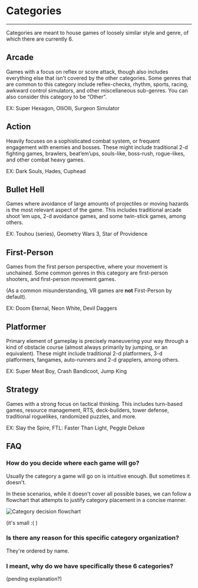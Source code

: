 # Categories
-----------
Categories are meant to house games of loosely similar style and genre, of which there are currently 6.

## Arcade 
Games with a focus on reflex or score attack, though also includes everything else that isn't covered by the other categories. Some genres that are common to this category include reflex-checks, rhythm, sports, racing, awkward control simulators, and other miscellaneous sub-genres. You can also consider this category to be “Other”.

EX: Super Hexagon, OlliOlli, Surgeon Simulator

## Action
Heavily focuses on a sophisticated combat system, or frequent engagement with enemies and bosses. These might include traditional 2-d fighting games, brawlers, beat’em’ups, souls-like, boss-rush, rogue-likes, and other combat heavy games.
 
EX: Dark Souls, Hades, Cuphead

## Bullet Hell 
Games where avoidance of large amounts of projectiles or moving hazards is the most relevant aspect of the game. This includes traditional arcade shoot ’em ups, 2-d avoidance games, and some twin-stick games, among others.

EX: Touhou (series), Geometry Wars 3, Star of Providence

## First-Person 
Games from the first person perspective, where your movement is unchained. Some common genres in this category are first-person shooters, and first-person movement games.

(As a common misunderstanding, VR games are **not** First-Person by default).

EX: Doom Eternal, Neon White, Devil Daggers

## Platformer 
Primary element of gameplay is precisely maneuvering your way through a kind of obstacle course (almost always primarily by jumping, or an equivalent). These might include traditional 2-d platformers, 3-d platformers, fangames, auto-runners and 2-d grapplers, among others.

EX: Super Meat Boy, Crash Bandicoot, Jump King

## Strategy 
Games with a strong focus on tactical thinking. This includes turn-based games, resource management, RTS, deck-builders, tower defense, traditional roguelikes, randomized puzzles, and more.

EX: Slay the Spire, FTL: Faster Than Light, Peggle Deluxe

## FAQ

### How do you decide where each game will go?

Usually the category a game will go on is intuitive enough. But sometimes it doesn't.

In these scenarios, while it doesn't cover all possible bases, we can follow a flowchart that attempts to justify category placement in a concise manner.

![Category decision flowchart](/categories/flowchart.png)

(it's small :( )

### Is there any reason for this specific category organization?

They're ordered by name.

### I meant, why do we have specifically these 6 categories?

(pending explanation?)